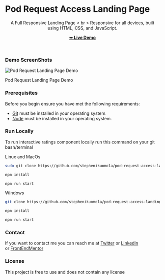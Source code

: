 # Pod Request Access Landing Page


<div align="center">

  A Full Responsive Landing Page < br > Responsive for all devices, built using HTML, CSS, and JavaScript.

  <a href="https://access-pod-request.netlify.app/"><strong>➥ Live Demo</strong></a>

</div>

<br />


### Demo ScreenShots

![Pod Request Landing Page Demo](./assets/demo/preview.jpg)

Pod Request Landing Page Demo

### Prerequisites

Before you begin ensure you have met the following requirements: 

- [Git](https://git-scm.com/) must be installed in your operating system.
- [Node](https://nodejs.org/en/) must be installed in your operating system.

### Run Locally

To run interactive ratings component locally run this command on your git bash/terminal

Linux and MacOs 

```bash
sudo git clone https://github.com/stephenikuomola/pod-request-access-landing-page.git

npm install

npm run start
```

Windows

```bash
git clone https://github.com/stephenikuomola/pod-request-access-landing-page.git

npm install 

npm run start
```

### Contact

If you want to contact me you can reach me at [Twitter](https://twitter.com/stephenikuomola) or [LinkedIn](https://www.linkedin.com/in/ikuomola-stephen/) or [FrontEndMentor](https://www.frontendmentor.io/profile/stephenikuomola)

### License

This project is free to use and does not contain any license
